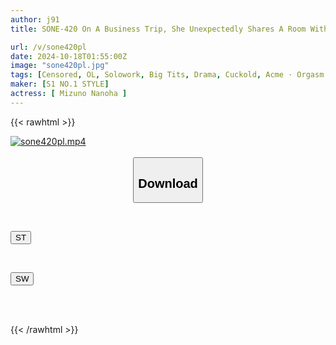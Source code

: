 ```yaml
---
author: j91
title: SONE-420 On A Business Trip, She Unexpectedly Shares A Room With Her Middle-aged, Sexually Harassing Boss, Whom She Despises... A Pure White Marshmallow-bodied New Employee, Nanoha Mizuno, Is Caught Off Guard By The Intense Sexual Intercourse That Continues Until The Morning.

url: /v/sone420pl
date: 2024-10-18T01:55:00Z
image: "sone420pl.jpg"
tags: [Censored, OL, Solowork, Big Tits, Drama, Cuckold, Acme · Orgasm	]
maker: [S1 NO.1 STYLE]
actress: [ Mizuno Nanoha ]
---
```



{{< rawhtml >}}

<div class="video" data-videoid="MyMpVl3Vk6HmWe1">
    <a href="javascript:;">
        <img src="/v/sone420pl/sone420pl.jpg" width="WIDTH" height="HEIGHT" alt="sone420pl.mp4" loading="lazy">
    </a>
</div>

<script type="text/javascript" src="https://j91.asia/asset/on-demand-st.js"></script>

<br>
  <link rel="stylesheet" href="https://j91.asia/asset/bs5.css">
  
  <center>
  <button class="btn btn-primary" type="button" data-bs-toggle="collapse" data-bs-target=".multi-collapse" aria-expanded="false" aria-controls="multiCollapseExample1 multiCollapseExample2"><h2>Download</h2></button></center>
</p>
<div class="row">
  <div class="col">
    <div class="collapse multi-collapse" id="multiCollapseExample1">
      <div class="card card-body">
	      	      <br>
<div class="buttons">  
<p><a href="/v/sone420pl/st.html" target="_blank"><button class="btn-hover color-3"><i class="fa fa-download"></i> ST</button></a></p></div>
    </div>
  </div>
</div>
  <div class="col">
    <div class="collapse multi-collapse" id="multiCollapseExample2">
      <div class="card card-body">
	      <br>
<div class="buttons">
<p><a href="/v/sone420pl/sw.html" target="_blank"><button class="btn-hover color-2"><i class="fa fa-download"></i> SW</button></a></p></div>
<br><br>
      </div>
    </div>
  </div>
</div>

{{< /rawhtml >}}